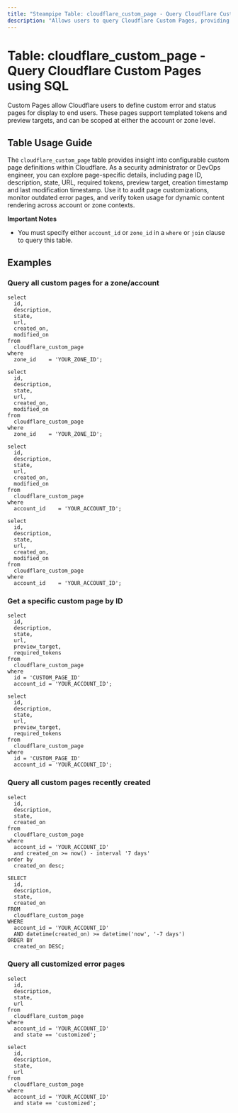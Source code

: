```yaml
---
title: "Steampipe Table: cloudflare_custom_page - Query Cloudflare Custom Pages using SQL"
description: "Allows users to query Cloudflare Custom Pages, providing access to custom error or status page configurations, including page IDs, descriptions, states, URLs, creation and modification timestamps, preview targets, and required tokens at account or zone levels."
---
```


# Table: cloudflare_custom_page - Query Cloudflare Custom Pages using SQL

Custom Pages allow Cloudflare users to define custom error and status pages for display to end users. These pages support templated tokens and preview targets, and can be scoped at either the account or zone level.

## Table Usage Guide

The `cloudflare_custom_page` table provides insight into configurable custom page definitions within Cloudflare. As a security administrator or DevOps engineer, you can explore page-specific details, including page ID, description, state, URL, required tokens, preview target, creation timestamp and last modification timestamp. Use it to audit page customizations, monitor outdated error pages, and verify token usage for dynamic content rendering across account or zone contexts.

**Important Notes**
- You must specify either `account_id` or `zone_id` in a `where` or `join` clause to query this table.

## Examples

### Query all custom pages for a zone/account
```sql+postgres
select
  id,
  description,
  state,
  url,
  created_on,
  modified_on
from
  cloudflare_custom_page
where
  zone_id    = 'YOUR_ZONE_ID';
```

```sql+sqlite
select
  id,
  description,
  state,
  url,
  created_on,
  modified_on
from
  cloudflare_custom_page
where
  zone_id    = 'YOUR_ZONE_ID';
```

```sql+postgres
select
  id,
  description,
  state,
  url,
  created_on,
  modified_on
from
  cloudflare_custom_page
where
  account_id    = 'YOUR_ACCOUNT_ID';
```

```sql+sqlite
select
  id,
  description,
  state,
  url,
  created_on,
  modified_on
from
  cloudflare_custom_page
where
  account_id    = 'YOUR_ACCOUNT_ID';
```

### Get a specific custom page by ID
```sql+postgres
select
  id,
  description,
  state,
  url,
  preview_target,
  required_tokens
from
  cloudflare_custom_page
where
  id = 'CUSTOM_PAGE_ID'
  account_id = 'YOUR_ACCOUNT_ID';
```

```sql+sqlite
select
  id,
  description,
  state,
  url,
  preview_target,
  required_tokens
from
  cloudflare_custom_page
where
  id = 'CUSTOM_PAGE_ID'
  account_id = 'YOUR_ACCOUNT_ID';
```

### Query all custom pages recently created
```sql+postgres
select
  id,
  description,
  state,
  created_on
from
  cloudflare_custom_page
where
  account_id = 'YOUR_ACCOUNT_ID'
  and created_on >= now() - interval '7 days'
order by
  created_on desc;
```

```sql+sqlite
SELECT
  id,
  description,
  state,
  created_on
FROM
  cloudflare_custom_page
WHERE
  account_id = 'YOUR_ACCOUNT_ID'
  AND datetime(created_on) >= datetime('now', '-7 days')
ORDER BY
  created_on DESC;
```

### Query all customized error pages
```sql+postgres
select
  id,
  description,
  state,
  url
from
  cloudflare_custom_page
where
  account_id = 'YOUR_ACCOUNT_ID'
  and state == 'customized';
```

```sql+sqlite
select
  id,
  description,
  state,
  url
from
  cloudflare_custom_page
where
  account_id = 'YOUR_ACCOUNT_ID'
  and state == 'customized';
```
